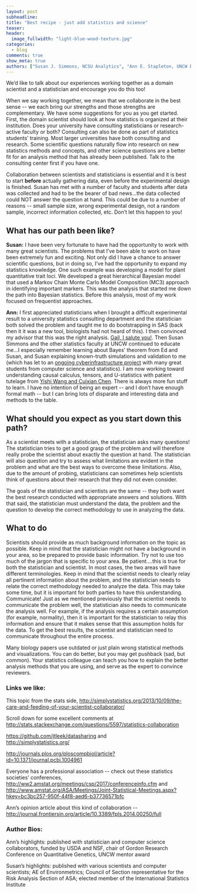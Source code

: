```yaml
---
layout: post
subheadline:
title: "Best recipe - just add statistics and science"
teaser:
header:
  image_fullwidth: "light-blue-wood-texture.jpg"
categories:
  - blog
comments: true
show_meta: true
authors: ["Susan J. Simmons, NCSU Analytics", "Ann E. Stapleton, UNCW Biology"]
---
```


We’d like to talk about our experiences working together as a domain scientist and a statistician and encourage you do this too!  

When we say working together, we mean that we collaborate in the best sense -- we each bring our strengths and those strengths
are complementary.  We have some suggestions for you as you get started.  First, the domain scientist should look at how statistics
is organized at their institution.  Does your university have consulting statisticians or research-active faculty or both? Consulting can also be done as part of statistics students’ training.  Most larger universities have both consulting and research.
Some scientific questions naturally flow into research on new statistics methods and concepts, and other science questions are a 
better fit for an analysis method that has already been published. Talk to the consulting center first if you have one.  

Collaboration between scientists and statisticians is essential and it is best to start **before** actually gathering data, 
even before the experimental design is finished. Susan has met with a number of faculty and students after data was collected 
and had to be the bearer of bad news...the data collected could NOT answer the question at hand. This could be due to a number of 
reasons -- small sample size, wrong experimental design, not a random sample, incorrect information collected, etc. Don’t let this 
happen to you!  

## What has our path been like?  

**Susan:**  I have been very fortunate to have had the opportunity to work with many great scientists.  The problems that I’ve been able 
to work on have been extremely fun and exciting. Not only did I have a chance to answer scientific questions, but in doing so, I’ve had
the opportunity to expand my statistics knowledge. One such example was developing a model for plant quantitative trait loci. We 
developed a great hierarchical Bayesian model that used a Markov Chain Monte Carlo Model Composition (MC3) approach in identifying
important markers. This was the analysis that started me down the path into Bayesian statistics. Before this analysis, most of my
work focused on frequentist approaches.  

**Ann:**  I first appreciated statisticians when I brought a difficult experimental result to a university statistics consulting
department and the statistician both solved the problem and taught me to do bootstrapping in SAS (back then it it was a new tool, 
biologists had not heard of this). I then convinced my advisor
that this was the right analysis. [Gail, I salute you!](http://www.une.edu/people/gail-e-tudor). Then Susan Simmons and the
other statistics faculty at UNCW continued to educate me...I especially remember learning about Bayes’ theorem from Ed and Susan,
and Susan explaining known-truth simulations and validation to me (which has let to an [ongoing cyberinfrastructure project](http://www.cyverse.org/news/passing-big-data-test) with
many great students from computer science and statistics). I am now working 
toward understanding causal calculus, tensors, and U-statistics with patient tutelage from [Yishi Wang and Cuixian Chen](https://arxiv.org/abs/1611.04619). There is always more fun stuff to learn. I have no intention of being an expert --
and I don’t have enough formal math -- but I can bring lots of disparate and interesting data and methods to the table.  

## What should you expect as you start down this path?  

As a scientist meets with a statistician, the statistician asks many questions! The statistician tries to get a good grasp
of the problem and will therefore really probe the scientist about exactly the question at hand. The statistician will also
question and try to assess what limitations are evident in the problem and what are the best ways to overcome these limitations.
Also, due to the amount of probing, statisticians can sometimes help scientists think of questions about their research that 
they did not even consider. 

The goals of the statistician and scientists are the same -- they both want the best research conducted with appropriate answers 
and solutions. With that said, the statistician must understand the data, the problem and the question to develop the correct 
methodology to use in analyzing the data.  

## What to do  
Scientists should provide as much background information on the topic as possible. Keep in mind that the statistician
might not have a background in your area, so be prepared to provide basic information. Try not to use too much of the jargon that
is specific to your area. Be patient....this is true for both the statistician and scientist. In most cases, the two areas will
have different terminologies. Keep in mind that the scientist needs to clearly relay all pertinent information about the problem,
and the statistician needs to relate the correct methodology needed to analyze the data. This may take some time, but it is important
for both parties to have this understanding. Communicate! Just as we mentioned previously that the scientist needs to communicate
the problem well, the statistician also needs to communicate the analysis well. For example, if the analysis requires a certain
assumption (for example, normality), then it is important for the statistician to relay this information and ensure that it makes
sense that this assumption holds for the data. To get the best results, the scientist and statistician need to communicate
throughout the entire process.  

Many biology papers use outdated or just plain wrong statistical methods and visualizations. You can do better, but you may get
pushback (sad, but common). Your statistics colleague can teach you how to explain the better analysis methods that you are using,
and serve as the expert to convince reviewers.  

### Links we like:  

This topic from the stats side, http://simplystatistics.org/2013/10/09/the-care-and-feeding-of-your-scientist-collaborator/  

Scroll down for some excellent comments at http://stats.stackexchange.com/questions/5597/statistics-collaboration  

https://github.com/jtleek/datasharing and  
http://simplystatistics.org/  

http://journals.plos.org/ploscompbiol/article?id=10.1371/journal.pcbi.1004961  

Everyone has a professional association -- check out these statistics societies’ 
conferences, http://ww2.amstat.org/meetings/csp/2017/conferenceinfo.cfm and 
http://www.amstat.org/ASA/Meetings/Joint-Statistical-Meetings.aspx?hkey=bc3bc257-950f-44f8-aed6-b37736571bfc

Ann’s opinion article about this kind of collaboration -- 
http://journal.frontiersin.org/article/10.3389/fpls.2014.00250/full

### Author Bios:

Ann’s highlights:  published with statistician and computer science collaborators, funded by USDA and NSF, 
chair of Gordon Research Conference on Quantitative Genetics, UNCW mentor award  

Susan’s highlights:  published with various scientists and computer scientists; AE of Environmetrics; 
Council of Section representative for the Risk Analysis Section of ASA; elected member of the International Statistics Institute  
